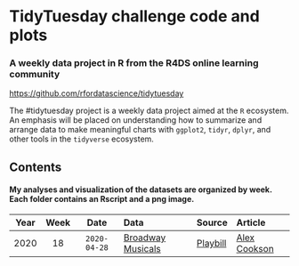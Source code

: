 # TidyTuesday challenge code and plots

### A weekly data project in R from the R4DS online learning community

https://github.com/rfordatascience/tidytuesday

The #tidytuesday project is a weekly data project aimed at the `R` ecosystem. An emphasis will be placed on understanding how to summarize and arrange data to make meaningful charts with `ggplot2`, `tidyr`, `dplyr`, and other tools in the `tidyverse` ecosystem.

## Contents 
#### My analyses and visualization of the datasets are organized by week. Each folder contains an Rscript and a png image.

| Year | Week | Date | Data | Source | Article
| :---: | :---: | :---: | :--- | :--- | :---|
| 2020 | 18 | `2020-04-28` | [Broadway Musicals](2020/2020-04-28/readme.md) | [Playbill](https://www.playbill.com/grosses) | [Alex Cookson](https://www.alexcookson.com/post/most-successful-broadway-show-of-all-time/) |
